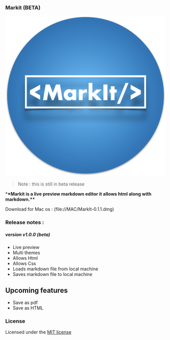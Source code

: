 ### Markit (BETA)

![Logo](logo.png)

> Note : this is still in beta release

\***\*Markit is a live preview markdown editor it allows html along with markdown.\*\***

Download for Mac os : (file://MAC/MarkIt-0.1.1.dmg)

### Release notes :

##### version v1.0.0 (beta)

- Live preview
- Multi themes
- Allows Html
- Allows Css
- Loads markdown file from local machine
- Saves markdown file to local machine

## Upcoming features

- Save as pdf
- Save as HTML

### License

Licensed under the [MIT license](LICENSE)
